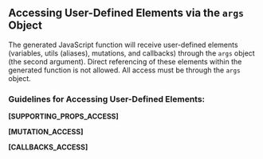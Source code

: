 ## Accessing User-Defined Elements via the `args` Object

The generated JavaScript function will receive user-defined elements (variables, utils (aliases), mutations, and callbacks) through the `args` object (the second argument). Direct referencing of these elements within the generated function is not allowed. All access must be through the `args` object.

### Guidelines for Accessing User-Defined Elements:

**[SUPPORTING_PROPS_ACCESS]**

**[MUTATION_ACCESS]**

**[CALLBACKS_ACCESS]**
